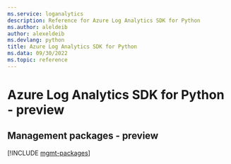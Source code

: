 ```yaml
---
ms.service: loganalytics
description: Reference for Azure Log Analytics SDK for Python
ms.author: aleldeib
author: alexeldeib
ms.devlang: python
title: Azure Log Analytics SDK for Python
ms.data: 09/30/2022
ms.topic: reference
---
```

# Azure Log Analytics SDK for Python - preview

## Management packages - preview
[!INCLUDE [mgmt-packages](log-analytics-mgmt-index.md)]